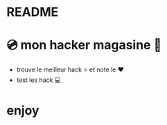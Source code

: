 # README
# :cd: mon  hacker magasine :floppy_disk:

* trouve le meilleur hack :star: et note le :heart:
* test les hack :computer:

# enjoy





